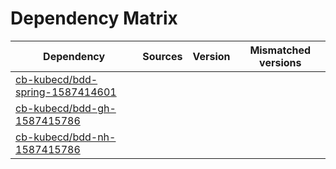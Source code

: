 # Dependency Matrix

Dependency | Sources | Version | Mismatched versions
---------- | ------- | ------- | -------------------
[cb-kubecd/bdd-spring-1587414601](https://github.com/cb-kubecd/bdd-spring-1587414601.git) |  | []() | 
[cb-kubecd/bdd-gh-1587415786](https://github.com/cb-kubecd/bdd-gh-1587415786.git) |  | []() | 
[cb-kubecd/bdd-nh-1587415786](https://github.com/cb-kubecd/bdd-nh-1587415786.git) |  | []() | 
